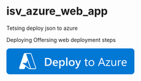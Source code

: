 # isv_azure_web_app
Tetsing deploy json to azure

Deploying Offersing web deployment steps


[![Deploy To Azure](https://raw.githubusercontent.com/Azure/azure-quickstart-templates/master/1-CONTRIBUTION-GUIDE/images/deploytoazure.svg?sanitize=true)](https://portal.azure.com/#create/Microsoft.Template/uri/)